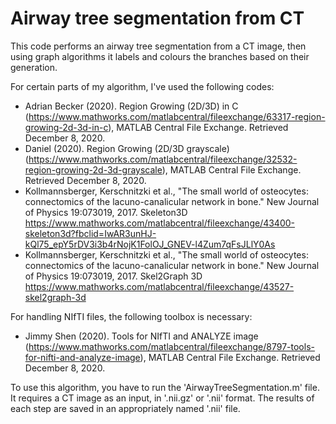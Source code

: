 # Airway tree segmentation from CT

This code performs an airway tree segmentation from a CT image, then using graph algorithms it
labels and colours the branches based on their generation.

For certain parts of my algorithm, I've used the following codes:
- Adrian Becker (2020). Region Growing (2D/3D) in C (https://www.mathworks.com/matlabcentral/fileexchange/63317-region-growing-2d-3d-in-c), MATLAB Central File Exchange. Retrieved December 8, 2020.
- Daniel (2020). Region Growing (2D/3D grayscale) (https://www.mathworks.com/matlabcentral/fileexchange/32532-region-growing-2d-3d-grayscale), MATLAB Central File Exchange. Retrieved December 8, 2020.
- Kollmannsberger, Kerschnitzki et al., "The small world of osteocytes: connectomics of the lacuno-canalicular network in bone." New Journal of Physics 19:073019, 2017.
Skeleton3D https://www.mathworks.com/matlabcentral/fileexchange/43400-skeleton3d?fbclid=IwAR3unHJ-kQl75_epY5rDV3i3b4rNojK1FolOJ_GNEV-l4Zum7qFsJLlY0As
- Kollmannsberger, Kerschnitzki et al., "The small world of osteocytes: connectomics of the lacuno-canalicular network in bone." New Journal of Physics 19:073019, 2017.
Skel2Graph 3D https://www.mathworks.com/matlabcentral/fileexchange/43527-skel2graph-3d

For handling NIfTI files, the following toolbox is necessary:
- Jimmy Shen (2020). Tools for NIfTI and ANALYZE image (https://www.mathworks.com/matlabcentral/fileexchange/8797-tools-for-nifti-and-analyze-image), MATLAB Central File Exchange. Retrieved December 8, 2020.

To use this algorithm, you have to run the 'AirwayTreeSegmentation.m' file. It requires a CT image as an input, in '.nii.gz' or '.nii' format.
The results of each step are saved in an appropriately named '.nii' file.
